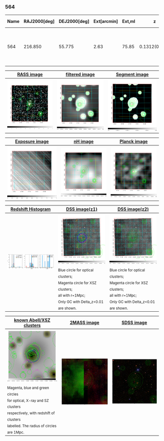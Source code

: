 <div STYLE="page-break-after: always;"></div>

### 564

|Name|RAJ2000[deg]|DEJ2000[deg] |Ext[arcmin]| Ext,ml | z | z_src| C|GC(XSZ,Delta_z<0.01)| GC(OPT,Delta_z<0.01)|GC| R_sig[arcmin] | R500[arcmin] | R500[Mpc]| CRsig[c/s] | CR500[c/s] |L500[1E44 erg/s]|F500[1E-12 erg/s/cm^2]| M500[1E14 Msun]|Tx[keV]|Cnt_sig|Beta|Rc[arcmin]|Comment|Alias|
|---|---|---|---|---|---|------|---|--------|---------|----------|---|---|---|---|---|---|---|---|---|---|---|---|---|---|
|564| 216.850| 55.775| 2.63| 75.85| 0.1312(0.005)| z1, z_xsz| B| F20, PSZ2, SPI, Tar| A, C, N, RM, W| A, C, F20, N, PSZ2, SPI, Tar, W| 8.312| 6.839| 0.958| 0.178(0.026)| 0.173(0.025)| 1.606(0.154)| 3.532(0.338)| 2.84(0.13)| 4.25(0.13)| 117.9| 0.938(-0.083+0.045)| 5.406(-0.553+0.424)| -| k325|

|[RASS image](../image/564/564_img.pdf)|[filtered image](../image/564/564_fil.pdf)|[Segment image](../image/564/564_seg.pdf)|
|-------------------|--------------------|-------------------|
| <img src="../image/564/564_img.png" width="300">  | <img src="../image/564/564_fil.png" width="300">   | <img src="../image/564/564_seg.png" width="300">  |

|[Exposure image](../image/564/564_mex.pdf)| [nH image](../image/564/564_nh.pdf)| [Planck image](../image/564/564_p.pdf)|
|-------------------|--------------------|-------------------|
|<img src="../image/564/564_mex.png" width="300">   | <img src="../image/564/564_nh.png" width="300">    | <img src="../image/564/564_p.png" width="300"> |

|[Redshift Histogram](../image/564/564_zg.pdf) | [DSS image(z1)](../image/564/564_dss_z1.pdf)      |  [DSS image(z2)](../image/564/564_dss_z2.pdf)    |
|-------------------|--------------------|-------------------|
|<img src="../image/564/564_zg.png" width="300"> |<img src="../image/564/564_dss_z1.png" width="300"> <sub><br>Blue circle for optical clusters; <br>Magenta circle for XSZ clusters; <br>all with r=1Mpc; <br>Only GC with Delta_z<0.01 are shown. </sub>| <img src="../image/564/564_dss_z2.png" width="300"><sub><br>Blue circle for optical clusters; <br>Magenta circle for XSZ clusters; <br>all with r=1Mpc; <br>Only GC with Delta_z<0.01 are shown. </sub> |

|[known Abell/XSZ clusters](../image/564/564_gc.pdf) | [2MASS image](../image/564/564_2mass.pdf)      |[SDSS image](../image/564/564_sdss.pdf)   |
|-------------------|-------------------|-------------------|
|<img src=../image/564/564_gc.png width="300"> <br><sub>Magenta, blue and green circles <br>for optical, X-ray and SZ clusters <br>respectively, with redshift of clusters <br>labelled. The radius of circles <br>are 1Mpc.</sub>|<img src="../image/564/564_2mass.png" width="300">  | <img src="../image/564/564_sdss.png" width="300">  |




